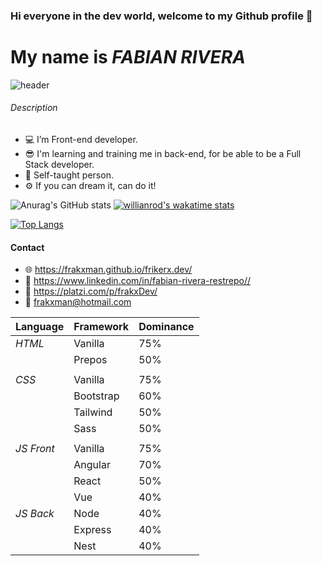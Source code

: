 ### Hi everyone in the dev world, welcome to my Github profile 👋 
# My name is *FABIAN RIVERA*

![header](https://user-images.githubusercontent.com/41605810/139375343-a50a85ef-4c51-40b5-94a1-ff11e9e4b43e.gif)


###### Description

- 💻 I’m Front-end developer.
- 😎 I'm learning and training me in back-end, for be able to be a Full Stack developer.
- 📗 Self-taught person. 
- ⚙ If you can dream it, can do it!

![Anurag's GitHub stats](https://github-readme-stats.vercel.app/api?username=frakxman&show_icons=true&theme=synthwave)
[![willianrod's wakatime stats](https://github-readme-stats.vercel.app/api/wakatime?username=frakxman&theme=synthwave)](https://github.com/frakxman/github-readme-stats)

[![Top Langs](https://github-readme-stats.vercel.app/api/top-langs/?username=frakxman&layout=compact)](https://github.com/frakxman/github-readme-stats)

#### Contact 

- 🌐 https://frakxman.github.io/frikerx.dev/
- 💼 https://www.linkedin.com/in/fabian-rivera-restrepo//
- 💚 https://platzi.com/p/frakxDev/
- 📧 frakxman@hotmail.com

|  Language  |  Framework  | Dominance |
|------------|-------------|-----------|
|   *HTML*   |   Vanilla   |    75%    |
|            |   Prepos    |    50%    |
|            |             |           |
|   *CSS*    |   Vanilla   |    75%    |
|            |  Bootstrap  |    60%    |
|            |  Tailwind   |    50%    |
|            |    Sass     |    50%    |
|            |             |           |
| *JS Front* |   Vanilla   |    75%    |
|            |   Angular   |    70%    |
|            |    React    |    50%    |
|            |     Vue     |    40%    |
| *JS Back*  |    Node     |    40%    |
|            |   Express   |    40%    |
|            |    Nest     |    40%    |

